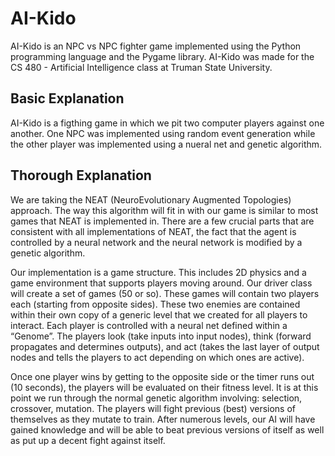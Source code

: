 # AI-Kido

AI-Kido is an NPC vs NPC fighter game implemented using the Python programming language and the Pygame library. AI-Kido was made for the CS 480 - Artificial Intelligence class at Truman State University.

## Basic Explanation

AI-Kido is a figthing game in which we pit two computer players against one another. One NPC was implemented using random event generation while the other player was implemented using a nueral net and genetic algorithm.

## Thorough Explanation

We are taking the NEAT (NeuroEvolutionary Augmented Topologies) approach. The way this algorithm will fit in with our game is similar to most games that NEAT is implemented in. There are a few crucial parts that are consistent with all implementations of NEAT, the fact that the agent is controlled by a neural network and the neural network is modified by a genetic algorithm.

Our implementation is a game structure. This includes 2D physics and a game environment that supports players moving around. Our driver class will create a set of games (50 or so). These games will contain two players each (starting from opposite sides). These two enemies are contained within their own copy of a generic level that we created for all players to interact. Each player is controlled with a neural net defined within a “Genome”. The players look (take inputs into input nodes), think (forward propagates and determines outputs), and act (takes the last layer of output nodes and tells the players to act depending on which ones are active). 

Once one player wins by getting to the opposite side or the timer runs out (10 seconds), the players will be evaluated on their fitness level. It is at this point we run through the normal genetic algorithm involving: selection, crossover, mutation. The players will fight previous (best) versions of themselves as they mutate to train. After numerous levels, our AI will have gained knowledge and will be able to beat previous versions of itself as well as put up a decent fight against itself.
